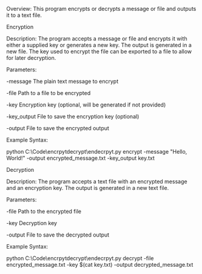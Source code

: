 Overview:
This program encrypts or decrypts a message or file and outputs it to a text file. 



Encryption



Description:
The program accepts a message or file and encrypts it with either a supplied key or generates a new key. 
The output is generated in a new file. 
The key used to encrypt the file can be exported to a file to allow for later decryption.



Parameters:

-message        The plain text message to encrypt

-file           Path to a file to be encrypted

-key            Encryption key (optional, will be generated if not provided)

-key_output     File to save the encryption key (optional)

-output         File to save the encrypted output



Example Syntax:

python C:\Code\encrpytdecrypt\endecrpyt.py encrypt -message "Hello, World!" -output encrypted_message.txt -key_output key.txt




Decryption



Description:
The program accepts a text file with an encrypted message and an encryption key.
The output is generated in a new text file.



Parameters:

-file         Path to the encrypted file

-key          Decryption key

-output       File to save the decrypted output



Example Syntax:

python C:\Code\encrpytdecrypt\endecrpyt.py decrypt -file encrypted_message.txt -key $(cat key.txt) -output decrypted_message.txt